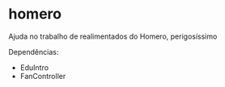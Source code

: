 # homero
Ajuda no trabalho de realimentados do Homero, perigosíssimo

Dependências:
* EduIntro
* FanController
